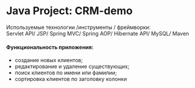 Java Project: CRM-demo
====================================================================

Используемые технологии /инструменты / фреймворки:  
Servlet API/ JSP/ Spring MVC/ Spring AOP/ Hibernate API/ MySQL/ Maven

#### Функциональность приложения:
- создание новых клиентов;
- редактирование и удаление существующих;
- поиск клиентов по имени или фамилии;
- сортировка клиентов по заголовку колонки